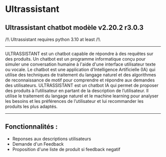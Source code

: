 # Ultrassistant
 Ultrassistant chatbot modèle v2.20.2 r3.0.3
---------------------------------------------------------------------------------

/!\ Ultrassistant requires python 3.10 at least /!\

------------------------------------------------------------------

ULTRASSISTANT est un chatbot capable de répondre à des requêtes sur des produits. Un chatbot est un programme informatique conçu pour simuler une conversation humaine à l'aide d'une interface utilisateur texte ou vocale. Le chatbot est une application d'Intelligence Artificielle (IA) qui utilise des techniques de traitement du langage naturel et des algorithmes de reconnaissance de motif pour comprendre et répondre aux demandes des utilisateurs. ULTRASSISTANT est un chatbot IA qui permet de proposer des produits à l’utilisateur en partant de la description de l’utilisateur. Il utilise le traitement du langage naturel et le machine learning pour analyser les besoins et les préférences de l’utilisateur et lui recommander les produits les plus adaptés.

----------------------------------------------------------------------
Fonctionnalités :
---------------------------------------
- Reponses aux descriptions utilisateurs
- Demande d'un Feedback 
- Proposition d'une liste de produit si feedback negatif
